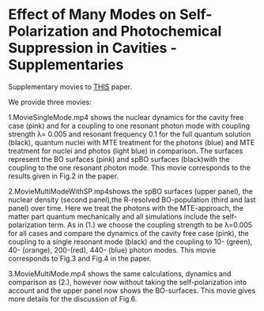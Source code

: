 ﻿# Effect of Many Modes on Self-Polarization and Photochemical Suppression in Cavities - Supplementaries

Supplementary movies to [THIS](https://arxiv.org/abs/2001.07330) paper.



We provide three movies:


1.MovieSingleMode.mp4 shows the nuclear dynamics for the cavity free case (pink) and for a coupling to one resonant photon mode with coupling strength λ= 0.005 and resonant frequency 0.1 for the full quantum solution (black), quantum nuclei with MTE treatment for the photons (blue) and MTE treatment for nuclei and photos (light blue) in comparison. The surfaces represent the BO surfaces (pink) and spBO surfaces (black)with the coupling to the one resonant photon mode. This movie corresponds to the results given in Fig.2 in the paper.


2.MovieMultiModeWithSP.mp4shows the spBO surfaces (upper panel), the nuclear density (second panel),the R-resolved BO-population (third and last panel) over time. Here we treat the photons with the MTE-approach, the matter part quantum mechanically and all simulations include the self-polarization term. As in (1.) we choose the coupling strength to be λ=0.005 for all cases and compare the dynamics of the cavity free case (pink), the coupling to a single resonant mode (black) and the coupling to 10- (green), 40- (orange), 200-(red), 440- (blue) photon modes. This movie corresponds to Fig.3 and Fig.4 in the paper.


3.MovieMultiMode.mp4 shows the same calculations, dynamics and comparison as (2.), however now without taking the self-polarization into account and the upper panel now shows the BO-surfaces. This movie gives more details for the discussion of Fig.6.
